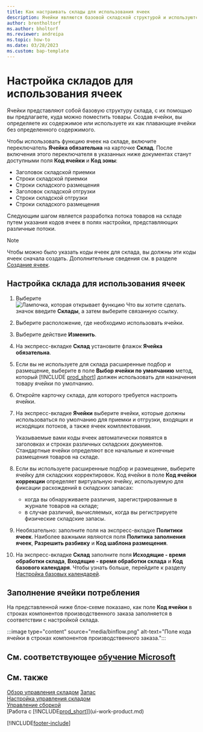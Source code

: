```yaml
---
title: Как настраивать склады для использования ячеек
description: Ячейки являются базовой складской структурой и используются для формирования предложений по размещению товаров.
author: brentholtorf
ms.author: bholtorf
ms.reviewer: andreipa
ms.topic: how-to
ms.date: 03/28/2023
ms.custom: bap-template
---
```


# <a name="set-up-locations-to-use-bins"></a>Настройка складов для использования ячеек

Ячейки представляют собой базовую структуру склада, с их помощью вы предлагаете, куда можно поместить товары. Создав ячейки, вы определяете их содержимое или используете их как плавающие ячейки без определенного содержимого.

Чтобы использовать функцию ячеек на складе, включите переключатель **Ячейка обязательна** на карточке **Склад**. После включения этого переключателя в указанных ниже документах станут доступными поля **Код ячейки** и **Код зоны**:

* Заголовок складской приемки
* Строки складской приемки
* Строки складского размещения
* Заголовок складской отгрузки
* Строки складской отгрузки
* Строки складского размещения

Следующим шагом является разработка потока товаров на складе путем указания кодов ячеек в полях настройки, представляющих различные потоки.  

> [!NOTE]  
> Чтобы можно было указать коды ячеек для склада, вы должны эти коды ячеек сначала создать. Дополнительные сведения см. в разделе [Создание ячеек](warehouse-how-to-create-individual-bins.md).  

## <a name="to-set-up-a-location-to-use-bins"></a>Настройка склада для использования ячеек

1. Выберите ![Лампочка, которая открывает функцию Что вы хотите сделать.](media/ui-search/search_small.png "Что вы хотите сделать") значок введите **Склады**, а затем выберите связанную ссылку.  
2. Выберите расположение, где необходимо использовать ячейки.  
3. Выберите действие **Изменить**.  
4. На экспресс-вкладке **Склад** установите флажок **Ячейка обязательна**.  
5. Если вы не используете для склада расширенные подбор и размещение, выберите в поле **Выбор ячейки по умолчанию** метод, который [!INCLUDE [prod_short](includes/prod_short.md)] должен использовать для назначения товару ячейки по умолчанию.  
6. Откройте карточку склада, для которого требуется настроить ячейки.
7. На экспресс-вкладке **Ячейки** выберите ячейки, которые должны использоваться по умолчанию для приемки и отгрузки, входящих и исходящих потоков, а также ячеек комплектования.  

    Указываемые вами коды ячеек автоматически появятся в заголовках и строках различных складских документов. Стандартные ячейки определяют все начальные и конечные размещения товаров на складе.  
8. Если вы используете расширенные подбор и размещение, выберите ячейку для складских корректировок. Код ячейки в поле **Код ячейки коррекции** определяет виртуальную ячейку, используемую для фиксации расхождений в складских запасах:

    * когда вы обнаруживаете различия, зарегистрированные в журнале товаров на складе;
    * в случае различий, вычисляемых, когда вы регистрируете физические складские запасы.  
9. Необязательно: заполните поля на экспресс-вкладке **Политики ячеек**. Наиболее важными являются поля **Политика заполнения ячеек**, **Разрешить разбивку** и **Код шаблона размещения**.  
10. На экспресс-вкладке **Склад** заполните поля **Исходящие - время обработки склада**, **Входящие - время обработки склада** и **Код базового календаря**. Чтобы узнать больше, перейдите к разделу [Настройка базовых календарей](across-how-to-assign-base-calendars.md).

## <a name="fill-in-the-consumption-bin"></a>Заполнение ячейки потребления

На представленной ниже блок-схеме показано, как поле **Код ячейки** в строках компонентов производственного заказа заполняется в соответствии с настройкой склада.

:::image type="content" source="media/binflow.png" alt-text="Поле кода ячейки в строках компонентов производственного заказа.":::

## <a name="see-related-microsoft-training"></a>См. соответствующее [обучение Microsoft](/training/modules/configure-bins-location/)

## <a name="see-also"></a>См. также

[Обзор управления складом](design-details-warehouse-management.md)
[Запас](inventory-manage-inventory.md)  
[Настройка управления складом](warehouse-setup-warehouse.md)  
[Управление сборкой](assembly-assemble-items.md)  
[Работа с [!INCLUDE[prod_short](includes/prod_short.md)]](ui-work-product.md)

[!INCLUDE[footer-include](includes/footer-banner.md)]
